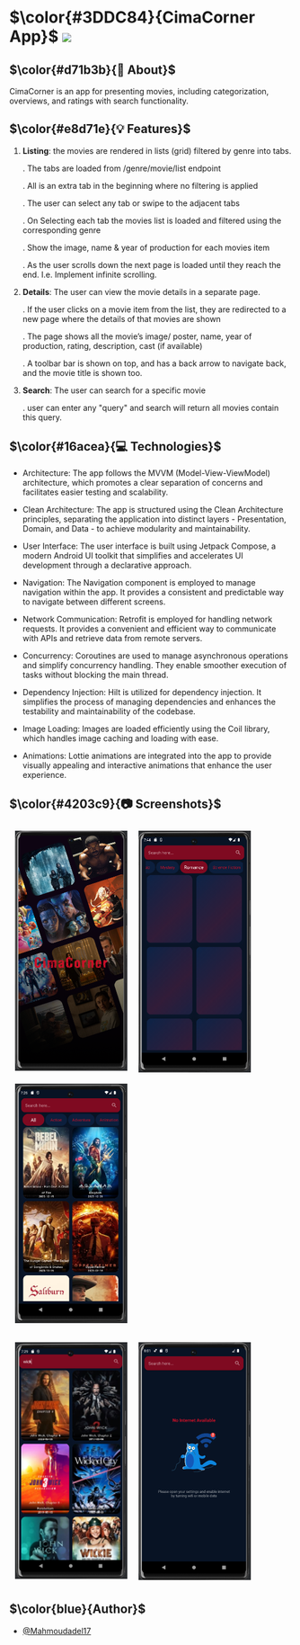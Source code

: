 # $\color{#3DDC84}{CimaCorner App}$  <img height="40" src="https://user-images.githubusercontent.com/25181517/117269608-b7dcfb80-ae58-11eb-8e66-6cc8753553f0.png" />

## $\color{#d71b3b}{🚀 About}$

CimaCorner is an app for presenting movies, including categorization, overviews, and ratings with search functionality.



## $\color{#e8d71e}{💡 Features}$

1) **Listing**: the movies are rendered in lists (grid) filtered by genre into tabs.

   . The tabs are loaded from /genre/movie/list endpoint
   
   . All is an extra tab in the beginning where no filtering is applied
   
   . The user can select any tab or swipe to the adjacent tabs
   
   . On Selecting each tab the movies list is loaded and filtered using the corresponding genre
   
   . Show the image, name & year of production for each movies item
   
   . As the user scrolls down the next page is loaded until they reach the end. I.e. Implement infinite scrolling.

2) **Details**: The user can view the movie details in a separate page.

   . If the user clicks on a movie item from the list, they are redirected to a new page where the details of that movies are shown
   
   . The page shows all the movie’s image/ poster, name, year of production, rating, description, cast (if available)
   
   . A toolbar bar is shown on top, and has a back arrow to navigate back, and the movie title is shown too.

3) **Search**: The user can search for a specific movie

   . user can enter any "query" and search will return all movies contain this query.

   
## $\color{#16acea}{💻 Technologies}$


- Architecture: The app follows the MVVM (Model-View-ViewModel) architecture, which promotes a clear separation of concerns and facilitates easier testing and scalability.

- Clean Architecture: The app is structured using the Clean Architecture principles, separating the application into distinct layers - Presentation, Domain, and Data - to achieve modularity and maintainability.

- User Interface: The user interface is built using Jetpack Compose, a modern Android UI toolkit that simplifies and accelerates UI development through a declarative approach.

- Navigation: The Navigation component is employed to manage navigation within the app. It provides a consistent and predictable way to navigate between different screens.

- Network Communication: Retrofit is employed for handling network requests. It provides a convenient and efficient way to communicate with APIs and retrieve data from remote servers.
  
- Concurrency: Coroutines are used to manage asynchronous operations and simplify concurrency handling. They enable smoother execution of tasks without blocking the main thread.

- Dependency Injection: Hilt is utilized for dependency injection. It simplifies the process of managing dependencies and enhances the testability and maintainability of the codebase.

- Image Loading: Images are loaded efficiently using the Coil library, which handles image caching and loading with ease.

- Animations: Lottie animations are integrated into the app to provide visually appealing and interactive animations that enhance the user experience.


## $\color{#4203c9}{📷 Screenshots}$


[<img src="/screenShots/Splash.PNG" align="left"
width="200"
    hspace="10" vspace="10">](/screenShots/Splash.PNG)

[<img src="/screenShots/Loading.PNG" align="left"
width="200"
    hspace="10" vspace="10">](/screenShots/Loading.PNG)
    
[<img src="/screenShots/Home.PNG" align="center"
width="200"
    hspace="10" vspace="10">](/screenShots/Home.PNG)

[<img src="/screenShots/Search.PNG" align="left"
width="200"
    hspace="10" vspace="10">](/screenShots/Search.PNG)

[<img src="/screenShots/NoInternet.PNG" align="center"
width="200"
    hspace="10" vspace="10">](/screenShots/NoInternet.PNG)






## $\color{blue}{Author}$

- [@Mahmoudadel17](https://www.github.com/Mahmoudadel17)
